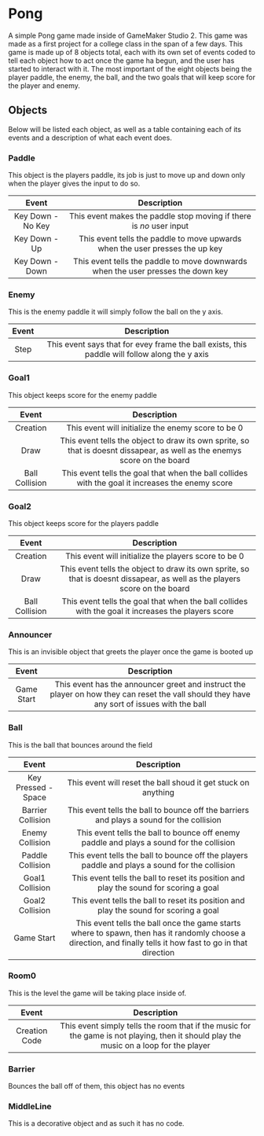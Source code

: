 # Pong
A simple Pong game made inside of GameMaker Studio 2. This game was made as a first project for a college class in the span of a few days. This game is made up of 8 objects total, each with its own set of events coded to tell each object how to act once the game ha begun, and the user has started to interact with it. The most important of the eight objects being the player paddle, the enemy, the ball, and the two goals that will keep score for the player and enemy. 

## Objects
Below will be listed each object, as well as a table containing each of its events and a description of what each event does.

### Paddle
This object is the players paddle, its job is just to move up and down only when the player gives the input to do so.

|Event|Description|
|:-------:|:------------:|
|Key Down - No Key|This event makes the paddle stop moving if there is *no* user input|
|Key Down - Up|This event tells the paddle to move upwards when the user presses the up key|
|Key Down - Down|This event tells the paddle to move downwards when the user presses the down key|

### Enemy
This is the enemy paddle it will simply follow the ball on the y axis.

| Event | Description |
|:-------:|:-------:|
| Step | This event says that for evey frame the ball exists, this paddle will follow along the y axis |

### Goal1
This object keeps score for the enemy paddle

| Event | Description |
|:-------:|:-------:|
| Creation | This event will initialize the enemy score to be 0 |
| Draw | This event tells the object to draw its own sprite, so that is doesnt dissapear, as well as the enemys score on the board|
| Ball Collision | This event tells the goal that when the ball collides with the goal it increases the enemy score |

### Goal2
This object keeps score for the players paddle

| Event | Description |
|:-------:|:-------:|
| Creation | This event will initialize the players score to be 0 |
| Draw | This event tells the object to draw its own sprite, so that is doesnt dissapear, as well as the players score on the board|
| Ball Collision | This event tells the goal that when the ball collides with the goal it increases the players score |

### Announcer
This is an invisible object that greets the player once the game is booted up

|Event|Description|
|:-------:|:-------:|
|Game Start|This event has the announcer greet and instruct the player on how they can reset the vall should they have any sort of issues with the ball|

### Ball
This is the ball that bounces around the field

| Event | Description |
|:-------:|:-------:|
| Key Pressed - Space | This event will reset the ball shoud it get stuck on anything |
| Barrier Collision | This event tells the ball to bounce off the barriers and plays a sound for the collision |
| Enemy Collision | This event tells the ball to bounce off enemy paddle and plays a sound for the collision |
| Paddle Collision | This event tells the ball to bounce off the players paddle and plays a sound for the collision |
| Goal1 Collision | This event tells the ball to reset its position and play the sound for scoring a goal |
| Goal2 Collision | This event tells the ball to reset its position and play the sound for scoring a goal  |
| Game Start | This event tells the ball once the game starts where to spawn, then has it randomly choose a direction, and finally tells it how fast to go in that direction |

### Room0
This is the level the game will be taking place inside of.

|Event|Description|
|:-------:|:-------:|
| Creation Code | This event simply tells the room that if the music for the game is not playing, then it should play the music on a loop for the player|

### Barrier
Bounces the ball off of them, this object has no events

### MiddleLine
This is a decorative object and as such it has no code.
